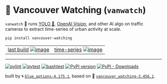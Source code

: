 # 🌈 Vancouver Watching (`vanwatch`)

`vanwatch` 🌈 runs [YOLO 🚀](https://github.com/ultralytics/ultralytics), [OpenAI Vision](https://github.com/kamangir/openai-commands/tree/main/openai_commands/vision), and other AI algo on traffic cameras to extract time-series of urban activity at scale.


```bash
pip install vancouver-watching
```

|   |   |
| --- | --- |
| [last build](https://kamangir-public.s3.ca-central-1.amazonaws.com/test_vancouver_watching_ingest/animation.gif?raw=true&random=UGVaJD5kfo2qsEuN) [![image](https://kamangir-public.s3.ca-central-1.amazonaws.com/test_vancouver_watching_ingest/animation.gif?raw=true&random=YOWcqzqjN3shmR8z)](https://kamangir-public.s3.ca-central-1.amazonaws.com/test_vancouver_watching_ingest/animation.gif?raw=true&random=UGVaJD5kfo2qsEuN) | [time-series](https://kamangir-public.s3.ca-central-1.amazonaws.com/vanwatch-cache-2024-02-28-21-04-19-26236.tar.gz) [![image](https://kamangir-public.s3.ca-central-1.amazonaws.com/2024-01-06-20-39-46-73614/2024-01-06-20-39-46-73614-2X.gif?raw=true&random=h0Pz48CaWDwWZe93)](https://kamangir-public.s3.ca-central-1.amazonaws.com/vanwatch-cache-2024-02-28-21-04-19-26236.tar.gz) |

---


[![pylint](https://github.com/kamangir/vancouver-watching/actions/workflows/pylint.yml/badge.svg)](https://github.com/kamangir/vancouver-watching/actions/workflows/pylint.yml) [![pytest](https://github.com/kamangir/vancouver-watching/actions/workflows/pytest.yml/badge.svg)](https://github.com/kamangir/vancouver-watching/actions/workflows/pytest.yml) [![bashtest](https://github.com/kamangir/vancouver-watching/actions/workflows/bashtest.yml/badge.svg)](https://github.com/kamangir/vancouver-watching/actions/workflows/bashtest.yml) [![PyPI version](https://img.shields.io/pypi/v/vancouver-watching.svg)](https://pypi.org/project/vancouver-watching/) [![PyPI - Downloads](https://img.shields.io/pypi/dd/vancouver-watching)](https://pypistats.org/packages/vancouver-watching)

built by 🌀 [`blue_options-4.175.1`](https://github.com/kamangir/awesome-bash-cli), based on 🌈 [`vancouver_watching-3.456.1`](https://github.com/kamangir/vancouver-watching).

